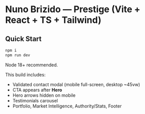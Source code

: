 
# Nuno Brizido — Prestige (Vite + React + TS + Tailwind)

## Quick Start
```bash
npm i
npm run dev
```

Node 18+ recommended.

This build includes:
- Validated contact modal (mobile full-screen, desktop ~45vw)
- CTA appears after **Hero**
- Hero arrows hidden on mobile
- Testimonials carousel
- Portfolio, Market Intelligence, Authority/Stats, Footer
